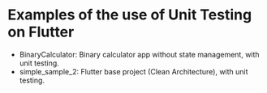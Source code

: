 # Examples of the use of Unit Testing on Flutter

- BinaryCalculator: Binary calculator app without state management, with unit testing.
- simple_sample_2: Flutter base project (Clean Architecture), with unit testing.
